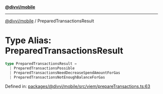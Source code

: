 [**@divvi/mobile**](../index.md)

---

[@divvi/mobile](../index.md) / PreparedTransactionsResult

# Type Alias: PreparedTransactionsResult

```ts
type PreparedTransactionsResult =
  | PreparedTransactionsPossible
  | PreparedTransactionsNeedDecreaseSpendAmountForGas
  | PreparedTransactionsNotEnoughBalanceForGas
```

Defined in: [packages/@divvi/mobile/src/viem/prepareTransactions.ts:63](https://github.com/divvi-xyz/divvi-mobile/blob/main/packages/@divvi/mobile/src/viem/prepareTransactions.ts#L63)
